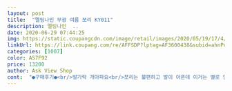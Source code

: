 ```yaml
---
layout: post 
title:  "멜팅나인 무광 여름 쪼리 KY011" 
description: 멜팅나인  ..
date: 2020-06-29 07:44:25 
img: https://static.coupangcdn.com/image/retail/images/2020/05/19/17/4/79f748d4-1c63-46b6-94b5-2917ad038821.jpg 
linkUrl: https://link.coupang.com/re/AFFSDP?lptag=AF3600438&subid=ahnPublicAsk&pageKey=1619682339&itemId=2764182360&vendorItemId=70754057631&traceid=V0-113-2f5943576eedabe5 
categories: [1007] 
color: A57F92 
price: 13200 
author: Ask View Shop 
cont:  "●구매후기●<br/>발가락 개아파요<br/>쪼리는 불편하고 발이 아픈데 이거는 별로 안아프고 편하고 이뻐요<br/>" 
---
```

